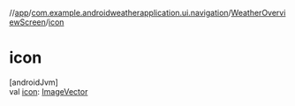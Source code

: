 //[app](../../../index.md)/[com.example.androidweatherapplication.ui.navigation](../index.md)/[WeatherOverviewScreen](index.md)/[icon](icon.md)

# icon

[androidJvm]\
val [icon](icon.md): [ImageVector](https://developer.android.com/reference/kotlin/androidx/compose/ui/graphics/vector/ImageVector.html)
